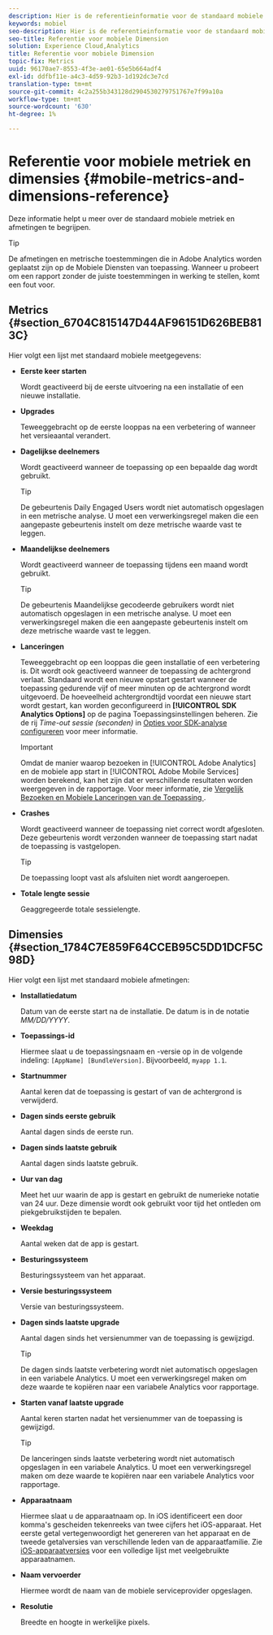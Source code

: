 ```yaml
---
description: Hier is de referentieinformatie voor de standaard mobiele metriek en afmetingen.
keywords: mobiel
seo-description: Hier is de referentieinformatie voor de standaard mobiele metriek en afmetingen.
seo-title: Referentie voor mobiele Dimension
solution: Experience Cloud,Analytics
title: Referentie voor mobiele Dimension
topic-fix: Metrics
uuid: 96170ae7-8553-4f3e-ae01-65e5b664adf4
exl-id: ddfbf11e-a4c3-4d59-92b3-1d192dc3e7cd
translation-type: tm+mt
source-git-commit: 4c2a255b343128d2904530279751767e7f99a10a
workflow-type: tm+mt
source-wordcount: '630'
ht-degree: 1%

---
```


# Referentie voor mobiele metriek en dimensies {#mobile-metrics-and-dimensions-reference}

Deze informatie helpt u meer over de standaard mobiele metriek en afmetingen te begrijpen.

>[!TIP]
>
>De afmetingen en metrische toestemmingen die in Adobe Analytics worden geplaatst zijn op de Mobiele Diensten van toepassing. Wanneer u probeert om een rapport zonder de juiste toestemmingen in werking te stellen, komt een fout voor.

## Metrics {#section_6704C815147D44AF96151D626BEB813C}

Hier volgt een lijst met standaard mobiele meetgegevens:

* **Eerste keer starten**

   Wordt geactiveerd bij de eerste uitvoering na een installatie of een nieuwe installatie.

* **Upgrades**

   Teweeggebracht op de eerste looppas na een verbetering of wanneer het versieaantal verandert.

* **Dagelijkse deelnemers**

   Wordt geactiveerd wanneer de toepassing op een bepaalde dag wordt gebruikt.

   >[!TIP]
   >
   >De gebeurtenis Daily Engaged Users wordt niet automatisch opgeslagen in een metrische analyse. U moet een verwerkingsregel maken die een aangepaste gebeurtenis instelt om deze metrische waarde vast te leggen.

* **Maandelijkse deelnemers**

   Wordt geactiveerd wanneer de toepassing tijdens een maand wordt gebruikt.

   >[!TIP]
   >De gebeurtenis Maandelijkse gecodeerde gebruikers wordt niet automatisch opgeslagen in een metrische analyse. U moet een verwerkingsregel maken die een aangepaste gebeurtenis instelt om deze metrische waarde vast te leggen.

* **Lanceringen**

   Teweeggebracht op een looppas die geen installatie of een verbetering is. Dit wordt ook geactiveerd wanneer de toepassing de achtergrond verlaat. Standaard wordt een nieuwe opstart gestart wanneer de toepassing gedurende vijf of meer minuten op de achtergrond wordt uitgevoerd. De hoeveelheid achtergrondtijd voordat een nieuwe start wordt gestart, kan worden geconfigureerd in **[!UICONTROL SDK Analytics Options]** op de pagina Toepassingsinstellingen beheren. Zie de rij *Time-out sessie (seconden)* in [Opties voor SDK-analyse configureren](/help/using/c-manage-app-settings/c-mob-confg-app/t-config-analytics/t-config-analytics.md) voor meer informatie.

   >[!IMPORTANT]
   >Omdat de manier waarop bezoeken in [!UICONTROL Adobe Analytics] en de mobiele app start in [!UICONTROL Adobe Mobile Services] worden berekend, kan het zijn dat er verschillende resultaten worden weergegeven in de rapportage. Voor meer informatie, zie [Vergelijk Bezoeken en Mobiele Lanceringen van de Toepassing ](https://helpx.adobe.com/analytics/kb/compare-visits-and-mobile-app-launches.html).

* **Crashes**

   Wordt geactiveerd wanneer de toepassing niet correct wordt afgesloten. Deze gebeurtenis wordt verzonden wanneer de toepassing start nadat de toepassing is vastgelopen.

   >[!TIP]
   >De toepassing loopt vast als afsluiten niet wordt aangeroepen.

* **Totale lengte sessie**

   Geaggregeerde totale sessielengte.

## Dimensies {#section_1784C7E859F64CCEB95C5DD1DCF5C98D}

Hier volgt een lijst met standaard mobiele afmetingen:

* **Installatiedatum**

   Datum van de eerste start na de installatie. De datum is in de notatie *MM/DD/YYYY*.

* **Toepassings-id**

   Hiermee slaat u de toepassingsnaam en -versie op in de volgende indeling: `[AppName] [BundleVersion]`. Bijvoorbeeld, `myapp 1.1`.

* **Startnummer**

   Aantal keren dat de toepassing is gestart of van de achtergrond is verwijderd.

* **Dagen sinds eerste gebruik**

   Aantal dagen sinds de eerste run.

* **Dagen sinds laatste gebruik**

   Aantal dagen sinds laatste gebruik.

* **Uur van dag**

   Meet het uur waarin de app is gestart en gebruikt de numerieke notatie van 24 uur. Deze dimensie wordt ook gebruikt voor tijd het ontleden om piekgebruikstijden te bepalen.

* **Weekdag**

   Aantal weken dat de app is gestart.

* **Besturingssysteem**

   Besturingssysteem van het apparaat.

* **Versie besturingssysteem**

   Versie van besturingssysteem.

* **Dagen sinds laatste upgrade**

   Aantal dagen sinds het versienummer van de toepassing is gewijzigd.

   >[!TIP]
   >
   >De dagen sinds laatste verbetering wordt niet automatisch opgeslagen in een variabele Analytics. U moet een verwerkingsregel maken om deze waarde te kopiëren naar een variabele Analytics voor rapportage.

* **Starten vanaf laatste upgrade**

   Aantal keren starten nadat het versienummer van de toepassing is gewijzigd.

   >[!TIP]
   >
   >De lanceringen sinds laatste verbetering wordt niet automatisch opgeslagen in een variabele Analytics. U moet een verwerkingsregel maken om deze waarde te kopiëren naar een variabele Analytics voor rapportage.

* **Apparaatnaam**

   Hiermee slaat u de apparaatnaam op. In iOS identificeert een door komma&#39;s gescheiden tekenreeks van twee cijfers het iOS-apparaat. Het eerste getal vertegenwoordigt het genereren van het apparaat en de tweede getalversies van verschillende leden van de apparaatfamilie. Zie [iOS-apparaatversies](/help/ios/reference/device-versions.md) voor een volledige lijst met veelgebruikte apparaatnamen.

* **Naam vervoerder**

   Hiermee wordt de naam van de mobiele serviceprovider opgeslagen.

* **Resolutie**

   Breedte en hoogte in werkelijke pixels.
